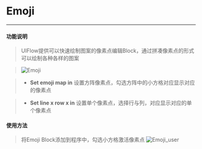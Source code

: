# Emoji
__________________________

#### 功能说明

>UIFlow提供可以快速绘制图案的像素点编辑Block，通过拼凑像素点的形式可以绘制各种各样的图案

>![Emoji](/image/Display/Emoji.jpg)

>* __Set emoji map in__
设置方阵像素点，勾选方阵中的小方格对应显示对应的像素点

>* __Set line x row x in__
设置单个像素点，选择行与列，对应显示对应的单个像素点


#### 使用方法

>将Emoji Block添加到程序中，勾选小方格激活像素点
>![Emoji_user](/image/Display/Emoji_user.gif)